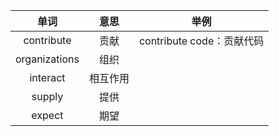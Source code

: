 单词 | 意思 | 举例
:-----: | :-----: | :-----:
contribute | 贡献 | contribute code：贡献代码
organizations | 组织
interact | 相互作用
supply | 提供
expect | 期望